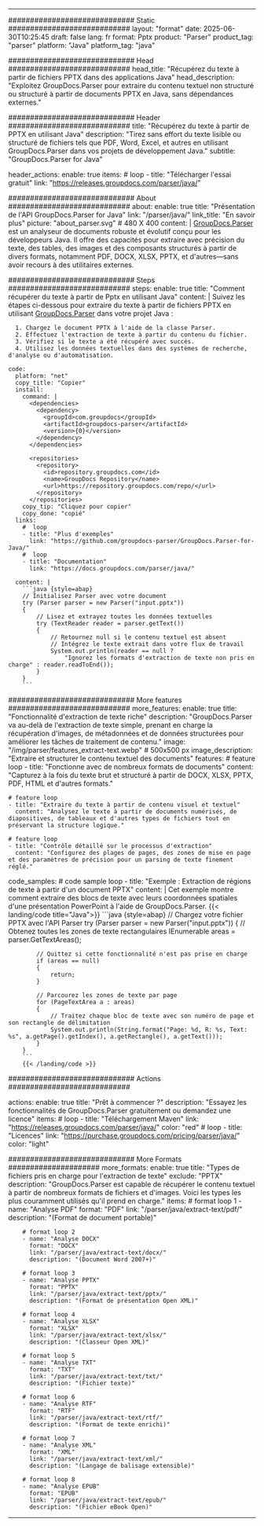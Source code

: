 


---
############################# Static ############################
layout: "format"
date:  2025-06-30T10:25:45
draft: false
lang: fr
format: Pptx
product: "Parser"
product_tag: "parser"
platform: "Java"
platform_tag: "java"

############################# Head ############################
head_title: "Récupérez du texte à partir de fichiers PPTX dans des applications Java"
head_description: "Exploitez GroupDocs.Parser pour extraire du contenu textuel non structuré ou structuré à partir de documents PPTX en Java, sans dépendances externes."

############################# Header ############################
title: "Récupérez du texte à partir de PPTX en utilisant Java" 
description: "Tirez sans effort du texte lisible ou structuré de fichiers tels que PDF, Word, Excel, et autres en utilisant GroupDocs.Parser dans vos projets de développement Java."
subtitle: "GroupDocs.Parser for Java" 

header_actions:
  enable: true
  items:
    #  loop
    - title: "Télécharger l'essai gratuit"
      link: "https://releases.groupdocs.com/parser/java/"
      
############################# About ############################
about:
    enable: true
    title: "Présentation de l'API GroupDocs.Parser for Java"
    link: "/parser/java/"
    link_title: "En savoir plus"
    picture: "about_parser.svg" # 480 X 400
    content: |
       [GroupDocs.Parser](/parser/java/) est un analyseur de documents robuste et évolutif conçu pour les développeurs Java. Il offre des capacités pour extraire avec précision du texte, des tables, des images et des composants structurés à partir de divers formats, notamment PDF, DOCX, XLSX, PPTX, et d'autres—sans avoir recours à des utilitaires externes.

############################# Steps ############################
steps:
    enable: true
    title: "Comment récupérer du texte à partir de Pptx en utilisant Java"
    content: |
      Suivez les étapes ci-dessous pour extraire du texte à partir de fichiers PPTX en utilisant [GroupDocs.Parser](/parser/java/) dans votre projet Java :
      
      1. Chargez le document PPTX à l'aide de la classe Parser.
      2. Effectuez l'extraction de texte à partir du contenu du fichier.
      3. Vérifiez si le texte a été récupéré avec succès.
      4. Utilisez les données textuelles dans des systèmes de recherche, d'analyse ou d'automatisation.
   
    code:
      platform: "net"
      copy_title: "Copier"
      install:
        command: |
          <dependencies>
            <dependency>
              <groupId>com.groupdocs</groupId>
              <artifactId>groupdocs-parser</artifactId>
              <version>{0}</version>
            </dependency>
          </dependencies>

          <repositories>
            <repository>
              <id>repository.groupdocs.com</id>
              <name>GroupDocs Repository</name>
              <url>https://repository.groupdocs.com/repo/</url>
            </repository>
          </repositories>
        copy_tip: "Cliquez pour copier"
        copy_done: "copié"
      links:
        #  loop
        - title: "Plus d'exemples"
          link: "https://github.com/groupdocs-parser/GroupDocs.Parser-for-Java/"
        #  loop
        - title: "Documentation"
          link: "https://docs.groupdocs.com/parser/java/"
          
      content: |
        ```java {style=abap}
        // Initialisez Parser avec votre document
        try (Parser parser = new Parser("input.pptx"))
        {
            // Lisez et extrayez toutes les données textuelles
            try (TextReader reader = parser.getText())
            {
                // Retournez null si le contenu textuel est absent
                // Intégrez le texte extrait dans votre flux de travail
                System.out.println(reader == null ? 
                    "Ignorez les formats d'extraction de texte non pris en charge" : reader.readToEnd());
            }
        }
        ```            

############################# More features ############################
more_features:
  enable: true
  title: "Fonctionnalité d'extraction de texte riche"
  description: "GroupDocs.Parser va au-delà de l'extraction de texte simple, prenant en charge la récupération d'images, de métadonnées et de données structurées pour améliorer les tâches de traitement de contenu."
  image: "/img/parser/features_extract-text.webp" # 500x500 px
  image_description: "Extraire et structurer le contenu textuel des documents"
  features:
    # feature loop
    - title: "Fonctionne avec de nombreux formats de documents"
      content: "Capturez à la fois du texte brut et structuré à partir de DOCX, XLSX, PPTX, PDF, HTML et d'autres formats."

    # feature loop
    - title: "Extraire du texte à partir de contenu visuel et textuel"
      content: "Analysez le texte à partir de documents numérisés, de diapositives, de tableaux et d'autres types de fichiers tout en préservant la structure logique."

    # feature loop
    - title: "Contrôle détaillé sur le processus d'extraction"
      content: "Configurez des plages de pages, des zones de mise en page et des paramètres de précision pour un parsing de texte finement réglé."
      
  code_samples:
    # code sample loop
    - title: "Exemple : Extraction de régions de texte à partir d'un document PPTX"
      content: |
        Cet exemple montre comment extraire des blocs de texte avec leurs coordonnées spatiales d'une présentation PowerPoint à l'aide de GroupDocs.Parser.
        {{< landing/code title="Java">}}
        ```java {style=abap}
        //  Chargez votre fichier PPTX avec l'API Parser
        try (Parser parser = new Parser("input.pptx"))
        {
            // Obtenez toutes les zones de texte rectangulaires
            IEnumerable<PageTextArea> areas = parser.GetTextAreas();

            // Quittez si cette fonctionnalité n'est pas prise en charge
            if (areas == null)
            {
                return;
            }

            // Parcourez les zones de texte par page
            for (PageTextArea a : areas)
            {
                // Traitez chaque bloc de texte avec son numéro de page et son rectangle de délimitation
                System.out.println(String.format("Page: %d, R: %s, Text: %s", a.getPage().getIndex(), a.getRectangle(), a.getText()));
            }
        }
        ```
        {{< /landing/code >}}


############################# Actions ############################

actions:
  enable: true
  title: "Prêt à commencer ?"
  description: "Essayez les fonctionnalités de GroupDocs.Parser gratuitement ou demandez une licence"
  items:
    #  loop
    - title: "Téléchargement Maven"
      link: "https://releases.groupdocs.com/parser/java/"
      color: "red"
        #  loop
    - title: "Licences"
      link: "https://purchase.groupdocs.com/pricing/parser/java/"
      color: "light"


############################# More Formats #####################
more_formats:
    enable: true
    title: "Types de fichiers pris en charge pour l'extraction de texte"
    exclude: "PPTX"
    description: "GroupDocs.Parser est capable de récupérer le contenu textuel à partir de nombreux formats de fichiers et d'images. Voici les types les plus couramment utilisés qu'il prend en charge."
    items: 
        # format loop 1
        - name: "Analyse PDF"
          format: "PDF"
          link: "/parser/java/extract-text/pdf/"
          description: "(Format de document portable)"
          
        # format loop 2
        - name: "Analyse DOCX"
          format: "DOCX"
          link: "/parser/java/extract-text/docx/"
          description: "(Document Word 2007+)"
          
        # format loop 3
        - name: "Analyse PPTX"
          format: "PPTX"
          link: "/parser/java/extract-text/pptx/"
          description: "(Format de présentation Open XML)"
          
        # format loop 4
        - name: "Analyse XLSX"
          format: "XLSX"
          link: "/parser/java/extract-text/xlsx/"
          description: "(Classeur Open XML)"
          
        # format loop 5
        - name: "Analyse TXT"
          format: "TXT"
          link: "/parser/java/extract-text/txt/"
          description: "(Fichier texte)"
          
        # format loop 6
        - name: "Analyse RTF"
          format: "RTF"
          link: "/parser/java/extract-text/rtf/"
          description: "(Format de texte enrichi)"
          
        # format loop 7
        - name: "Analyse XML"
          format: "XML"
          link: "/parser/java/extract-text/xml/"
          description: "(Langage de balisage extensible)"
          
        # format loop 8
        - name: "Analyse EPUB"
          format: "EPUB"
          link: "/parser/java/extract-text/epub/"
          description: "(Fichier eBook Open)"
         
          

---